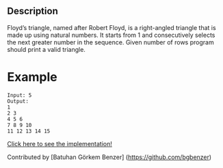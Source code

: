 ## Description
Floyd’s triangle, named after Robert Floyd, is a right-angled triangle that is made up using natural numbers. It starts from 1 and consecutively selects the next greater number in the sequence. Given number of rows program should print a valid triangle.

# Example
```
Input: 5
Output:
1
2 3
4 5 6
7 8 9 10
11 12 13 14 15
```

[Click here to see the implementation!](./FloydsTriangle.cs)

Contributed by [Batuhan Görkem Benzer] (https://github.com/bgbenzer)
